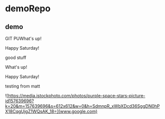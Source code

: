 # demoRepo
## demo 
GIT PUWhat's up!

Happy Saturday! 

good stuff 

What's up! 

Happy Saturday! 

testing from matt 

![https://media.istockphoto.com/photos/purple-space-stars-picture-id157639696?k=20&m=157639696&s=612x612&w=0&h=SdmnpR_xWbXDcd36SggDN0hPX18CqgUjgZ1WQsAK_18=](www.google.com)

